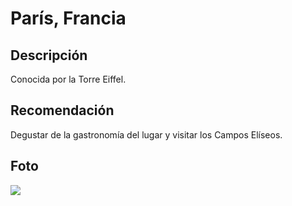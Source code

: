 # París, Francia

## Descripción
Conocida por la Torre Eiffel.

## Recomendación
Degustar de la gastronomía del lugar y visitar los Campos Elíseos.

## Foto
![](https://www.viajarafrancia.com/wp-content/uploads/2016/04/Paris-760x500.jpg)

